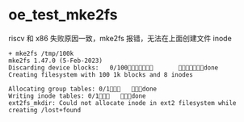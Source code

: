 # oe_test_mke2fs

riscv 和 x86 失败原因一致，mke2fs 报错，无法在上面创建文件 inode

```
+ mke2fs /tmp/100k
mke2fs 1.47.0 (5-Feb-2023)
Discarding device blocks:   0/100       done
Creating filesystem with 100 1k blocks and 8 inodes

Allocating group tables: 0/1   done
Writing inode tables: 0/1   done
ext2fs_mkdir: Could not allocate inode in ext2 filesystem while creating /lost+found
```
